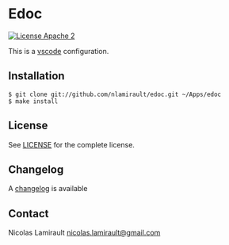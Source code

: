 # Edoc

[![License Apache 2][badge-license]](LICENSE)

This is a [vscode][] configuration.

## Installation

    $ git clone git://github.com/nlamirault/edoc.git ~/Apps/edoc
    $ make install


## License

See [LICENSE](LICENSE) for the complete license.


## Changelog

A [changelog](ChangeLog.md) is available


## Contact

Nicolas Lamirault <nicolas.lamirault@gmail.com>

[badge-license]: https://img.shields.io/badge/license-Apache2-green.svg?style=flat

[vscode]: https://code.visualstudio.com/

